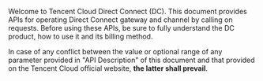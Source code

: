 Welcome to Tencent Cloud Direct Connect (DC). This document provides APIs for operating Direct Connect gateway and channel by calling on requests. Before using these APIs, be sure to fully understand the DC product, how to use it and its billing method.

In case of any conflict between the value or optional range of any parameter provided in "API Description" of this document and that provided on the Tencent Cloud official website, **the latter shall prevail**.
